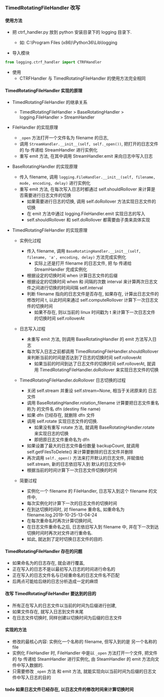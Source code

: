 ### TimedRotatingFileHandler 改写

#### 使用方法

- 把 ctrf_handler.py 放到 python 安装目录下的 logging 目录下.
  - 如: C:\Program Files (x86)\Python36\Lib\logging

- 导入模块
>
```py
from logging.ctrf_handler import CTRFHandler
```

- 使用
  - CTRFHandler 与 TimedRotatingFileHandler 的使用方法完全相同


#### TimedRotatingFileHandler 实现的原理

- TimedRotatingFileHandler 的继承关系
  - TimedRotatingFileHandler > BaseRotatingHandler > logging.FileHandler > StreamHandler

- FileHandler 的实现原理
  - `_open` 方法打开一个文件名为 filename 的日志, 
  - 调用 `StreamHandler.__init__(self, self._open())`, 把打开的日志文件的 fp 传递给 StreamHandler 进行实例化
  - 重写 emit 方法, 在其中调用 StreamHandler.emit 来向日志中写入日志

- BaseRotatingHandler 的实现原理
  - 传入 filename, 调用 `logging.FileHandler.__init__(self, filename, mode, encoding, delay)` 进行实例化
  - 重写 emit 方法, 在每次写入日志时都通过 self.shouldRollover 来计算是否需要进行日志文件的切换
    - 如果需要进行日志的切换, 调用 self.doRollover 方法实现日志文件的切换
    - 在 emit 方法中通过 logging.FileHandler.emit 实现日志的写入
    - self.shouldRollover 和 self.doRollover 都需要由子类来具体实现

- TimedRotatingFileHandler 的实现原理
  - 实例化过程
    - 传入 filename, 调用 `BaseRotatingHandler.__init__(self, filename, 'a', encoding, delay)` 方法完成实例化
      - 实际上还是打开 filename 的日志文件, 把 fp 传递给 StreamHandler 完成实例化
    - 根据设定的切换时间 when 计算日志文件的后缀
    - 根据设定的切换时间 when 和 间隔的次数 interval 来计算两次日志文件之间进行切换的时间间隔 self.interval
    - 判断 filename 指向的日志文件是否存在, 如果存在, 计算出日志文件的修改时间 t, 以此时间来通过 self.computeRollover   计算下一次日志文件的切换时间
      - 如果不存在, 则以当前的 linux 时间戳为 t 来计算下一次日志文件的切换时间 self.rolloverAt
  - 日志写入过程
    - 未重写 emit 方法, 则调用 BaseRotatingHandler 的 emit 方法写入日志
    - 每次写入日志之前都调用 TimedRotatingFileHandler.shouldRollover 来判断当前的时间是否达到了日志的切换时间 self.rolloverAt
      - 如果当前的时间到达了日志文件的切换时间 self.rolloverAt, 就调用 TimedRotatingFileHandler.doRollover 来实现日志文件的切换

  - TimedRotatingFileHandler.doRollover 日志切换的过程
    - 关闭 self.stream 并重设 self.stream=None, 相当于关闭原来的 日志文件
    - 调用 BaseRotatingHandler.rotation_filename 计算要把日志文件重名称为 的文件名 dfn (destiny file name)
    - 如果 dfn 已经存在, 就删除 dfn 文件
    - 调用 self.rotate 实现日志文件的切换. 
      - 如果没有重写 rotate 方法, 就调用 BaseRotatingHandler.rotate 来实现日志的切换
      - 即把原日志文件重命名为 dfn
    - 如果设置了最大的日志文件备份数量 backupCount, 就调用 self.getFilesToDelete() 来计算要删除的日志文件并删除
    - 再次调用 `self._open()` 方法来打开默认的日志文件, 并赋值给 self.stream, 新的日志依旧写入到 默认的日志文件中
    - 根据当前的时间计算下一次日志文件切换的时间

  - 简要过程

    - 实例化一个 filename 的 FileHandler, 日志写入到这个 filename 的文件中, 
    - 每次实例化时计算下一次的日志文件的切换时间
    - 在到达切换时间时, 对 filename 重命名, 如重命名为 filename.log.2019-10-25-13-04-24
    - 在每次重命名时再次计算切换时间, 
    - 在日志文件重命名之后, 日志依旧写入到 filename 中, 并在下一次到达切换时间时再次对文件进行重命名. 
    - 如此, 就达到了定时切换日志文件的目的.


#### TimedRotatingFileHandler 存在的问题

- 如果命名为的日志存在, 就会进行覆盖, 
- 正在写入的日志不是以最初写入日志的时间进行命名的
- 正在写入的日志文件名与已经重命名的日志文件名不匹配
- 后两点可能给后继的日志分析造成一定的麻烦


#### 改写 TimedRotatingFileHandler 要达到的目的

- 所有正在写入的日志文件以当前的时间为后缀进行创建,
- 如果文件存在, 就写入日志到文件末尾
- 在日志文件切换时, 同样创建以切换时间为后缀的日志文件


#### 实现的方法
  - 修改的最核心内容: 实例化一个名称的 filename, 但写入到的是 另一个名称的 file
  - 实例化 FileHandler 时, FileHandler 中是以 `_open` 方法打开一个文件, 把文件的 fp 传递给 SteamHandler 进行实例化, 由 SteamHandler 的 emit 方法向文件中写入数据的.
  - 只需要修改 `_open` 方法 和 emit 方法, 就能实现向以当前时间为后缀的日志文件中写入日志的目的


#### todo 如果日志文件已经存在, 以日志文件的修改时间来计算切换时间

